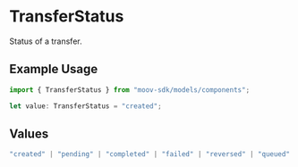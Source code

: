 # TransferStatus

Status of a transfer.

## Example Usage

```typescript
import { TransferStatus } from "moov-sdk/models/components";

let value: TransferStatus = "created";
```

## Values

```typescript
"created" | "pending" | "completed" | "failed" | "reversed" | "queued" | "canceled"
```
